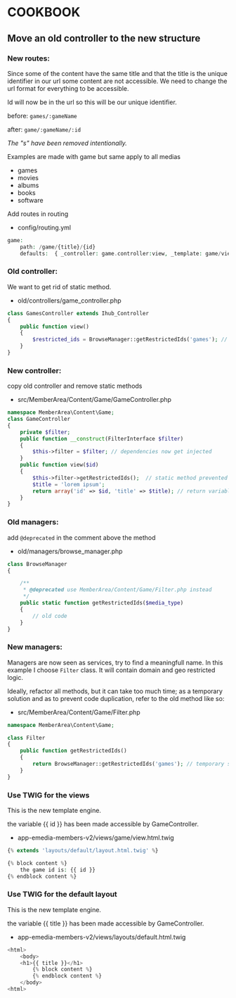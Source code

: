 # COOKBOOK #

## Move an old controller to the new structure ##

### New routes: ###

Since some of the content have the same title and that the title is the unique identifier in our url some content are not accessible. We need to change the url format for everything to be accessible. 

Id will now be in the url so this will be our unique identifier.

before: `games/:gameName`

after: `game/:gameName/:id`

*The "s" have been removed intentionally.*

Examples are made with game but same apply to all medias

- games
- movies
- albums
- books
- software

Add routes in routing

- config/routing.yml

```php
game:
    path: /game/{title}/{id}
    defaults:  { _controller: game.controller:view, _template: game/view.html.twig }
```

### Old controller: ###

We want to get rid of static method.
- old/controllers/game_controller.php

```php
class GamesController extends Ihub_Controller
{
	public function view()
	{
        $restricted_ids = BrowseManager::getRestrictedIds('games'); // static method to get rid of
    }
}
```

### New controller: ###

copy old controller and remove static methods
- src/MemberArea/Content/Game/GameController.php

```php
namespace MemberArea\Content\Game;
class GameController
{
    private $filter;
    public function __construct(FilterInterface $filter) 
    {
        $this->filter = $filter; // dependencies now get injected
    }
    public function view($id)
    {
        $this->filter->getRestrictedIds();  // static method prevented
        $title = 'lorem ipsum';
		return array('id' => $id, 'title' => $title); // return variables to be accessible by the view
	}
}
```

### Old managers: ###

add `@deprecated` in the comment above the method

- old/managers/browse_manager.php

```php
class BrowseManager
{

    /**
     * @deprecated use MemberArea/Content/Game/Filter.php instead
     */
	public static function getRestrictedIds($media_type)
	{
	    // old code
	}
}
```

### New managers: ###
Managers are now seen as services, try to find a meaningfull name. In this example I choose `Filter` class. It will contain domain and geo restricted logic.

Ideally, refactor all methods, but it can take too much time; as a temporary solution and as to prevent code duplication, refer to the old method like so:
- src/MemberArea/Content/Game/Filter.php

```php
namespace MemberArea\Content\Game;

class Filter
{
	public function getRestrictedIds()
	{
		return BrowseManager::getRestrictedIds('games'); // temporary solution
	}
}
```


### Use TWIG for the views ###

This is the new template engine.

the variable {{ id }} has been made accessible by GameController.

- app-emedia-members-v2/views/game/view.html.twig

```php
{% extends 'layouts/default/layout.html.twig' %}

{% block content %}
	the game id is: {{ id }}
{% endblock content %}

```

### Use TWIG for the default layout ###

This is the new template engine.

the variable {{ title }} has been made accessible by GameController.

- app-emedia-members-v2/views/layouts/default.html.twig

```php
<html>
	<body>
	<h1>{{ title }}</h1>
		{% block content %}
		{% endblock content %}
	</body>
<html>
```
